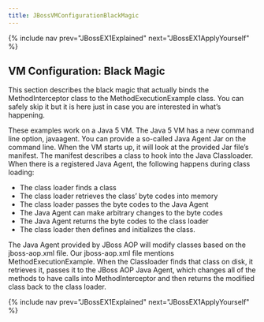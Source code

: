 ```yaml
---
title: JBossVMConfigurationBlackMagic
---
```

{% include nav prev="JBossEX1Explained" next="JBossEX1ApplyYourself" %}

## VM Configuration: Black Magic
This section describes the black magic that actually binds the MethodInterceptor class to the MethodExecutionExample class. You can safely skip it but it is here just in case you are interested in what’s happening.

These examples work on a Java 5 VM. The Java 5 VM has a new command line option, javaagent. You can provide a so-called Java Agent Jar on the command line. When the VM starts up, it will look at the provided Jar file’s manifest. The manifest describes a class to hook into the Java Classloader. When there is a registered Java Agent, the following happens during class loading:
* The class loader finds a class
* The class loader retrieves the class’ byte codes into memory
* The class loader passes the byte codes to the Java Agent
* The Java Agent can make arbitrary changes to the byte codes
* The Java Agent returns the byte codes to the class loader
* The class loader then defines and initializes the class.

The Java Agent provided by JBoss AOP will modify classes based on the jboss-aop.xml file. Our jboss-aop.xml file mentions MethodExecutionExample. When the Classloader finds that class on disk, it retrieves it, passes it to the JBoss AOP Java Agent, which changes all of the methods to have calls into MethodInterceptor and then returns the modified class back to the class loader.

{% include nav prev="JBossEX1Explained" next="JBossEX1ApplyYourself" %}
